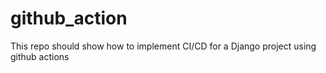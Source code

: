 # github_action
This repo should show how to implement CI/CD for a Django project using github actions
